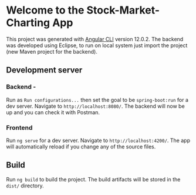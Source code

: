 # Welcome to the Stock-Market-Charting App

This project was generated with [Angular CLI](https://github.com/angular/angular-cli) version 12.0.2.
The backend was developed using Eclipse, to run on local system just import the project (new Maven project for the backend). 

## Development server

### Backend -
Run as `Run configurations...` then set the goal to be `spring-boot:run` for a dev server. Navigate to `http://localhost:8080/`. The backend will now be up and you can check it with Postman.

### Frontend
Run `ng serve` for a dev server. Navigate to `http://localhost:4200/`. The app will automatically reload if you change any of the source files.

## Build

Run `ng build` to build the project. The build artifacts will be stored in the `dist/` directory.
